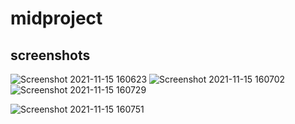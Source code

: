 # midproject

## screenshots

![Screenshot 2021-11-15 160623](https://user-images.githubusercontent.com/73769876/141762989-7fa1b4dc-260a-43d3-9ce3-d21f92720b87.png)
![Screenshot 2021-11-15 160702](https://user-images.githubusercontent.com/73769876/141762996-06e42e2f-76b8-4c2f-a2e7-42eecca16d69.png)
![Screenshot 2021-11-15 160729](https://user-images.githubusercontent.com/73769876/141763011-139cd2ce-3497-4f52-a1ca-5217c53d0a0b.png)

![Screenshot 2021-11-15 160751](https://user-images.githubusercontent.com/73769876/141763026-5dad32da-0c67-49cf-a80c-d2fa14c251d7.png)
